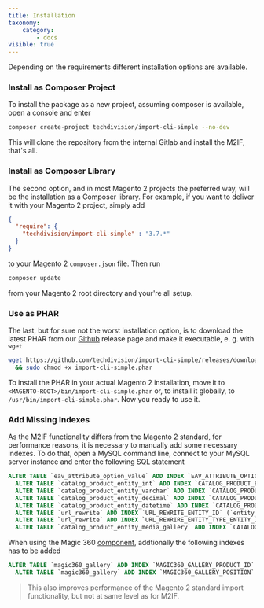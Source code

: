 ```yaml
---
title: Installation
taxonomy:
    category:
        - docs
visible: true
---
```


Depending on the requirements different installation options are available.

### Install as Composer Project

To install the package as a new project, assuming composer is available, open a console and enter

```sh
composer create-project techdivision/import-cli-simple --no-dev
```

This will clone the repository from the internal Gitlab and install the M2IF, that's all.

### Install as Composer Library

The second option, and in most Magento 2 projects the preferred way, will be the installation as a Composer library. For example, if you want to deliver it with your Magento 2 project, simply add

```json
{
  "require": {
    "techdivision/import-cli-simple" : "3.7.*"
  }
}
```

to your Magento 2 `composer.json` file. Then run

```sh
composer update
```

from your Magento 2 root directory and your're all setup.

### Use as PHAR

The last, but for sure not the worst installation option, is to download the latest PHAR from our [Github](https://github.com/techdivision/import-cli-simple/releases) release page and make it executable, e. g. with `wget`

```sh
wget https://github.com/techdivision/import-cli-simple/releases/download/3.7.9/import-cli-simple.phar \
  && sudo chmod +x import-cli-simple.phar
```

To install the PHAR in your actual Magento 2 installation, move it to `<MAGENTO-ROOT>/bin/import-cli-simple.phar` or, to install it globally, to `/usr/bin/import-cli-simple.phar`. Now you ready to use it.

### Add Missing Indexes

As the M2IF functionality differs from the Magento 2 standard, for performance reasons, it is necessary to manually add some necessary indexes. To do that, open a MySQL command line, connect to your MySQL server instance and enter the following SQL statement
 
```sql
ALTER TABLE `eav_attribute_option_value` ADD INDEX `EAV_ATTRIBUTE_OPTION_VALUE_VALUE` (`value` ASC); \
  ALTER TABLE `catalog_product_entity_int` ADD INDEX `CATALOG_PRODUCT_ENTITY_INT_VALUE` (`value` ASC); \
  ALTER TABLE `catalog_product_entity_varchar` ADD INDEX `CATALOG_PRODUCT_ENTITY_VARCHAR_VALUE` (`value` ASC); \
  ALTER TABLE `catalog_product_entity_decimal` ADD INDEX `CATALOG_PRODUCT_ENTITY_DECIMAL_VALUE` (`value` ASC); \
  ALTER TABLE `catalog_product_entity_datetime` ADD INDEX `CATALOG_PRODUCT_ENTITY_DATETIME_VALUE` (`value` ASC); \
  ALTER TABLE `url_rewrite` ADD INDEX `URL_REWRITE_ENTITY_ID` (`entity_id` ASC); \
  ALTER TABLE `url_rewrite` ADD INDEX `URL_REWRIRE_ENTITY_TYPE_ENTITY_ID` (`entity_id` ASC, `entity_type` ASC); \
  ALTER TABLE `catalog_product_entity_media_gallery` ADD INDEX `CATALOG_PRODUCT_ENTITY_MEDIA_GALLERY_VALUE` (`value`);
```

When using the Magic 360 [component](/components/3rd-party-components), addtionally the following indexes has to be added

```sql
ALTER TABLE `magic360_gallery` ADD INDEX `MAGIC360_GALLERY_PRODUCT_ID` (`product_id`); \
  ALTER TABLE `magic360_gallery` ADD INDEX `MAGIC360_GALLERY_POSITION` (`position`);
```

> This also improves performance of the Magento 2 standard import functionality, but not at same level as for M2IF.
